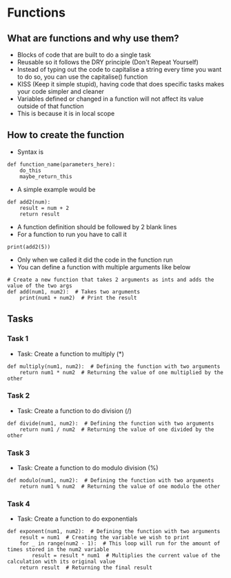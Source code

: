 # Functions
## What are functions and why use them?
- Blocks of code that are built to do a single task
- Reusable so it follows the DRY principle (Don't Repeat Yourself)
- Instead of typing out the code to capitalise a string every time you want to do so, you can use the capitalise() function
- KISS (Keep it simple stupid), having code that does specific tasks makes your code simpler and cleaner
- Variables defined or changed in a function will not affect its value outside of that function
- This is because it is in local scope
## How to create the function
- Syntax is
```
def function_name(parameters_here):
    do_this
    maybe_return_this
```
- A simple example would be
```
def add2(num):
    result = num + 2
    return result
```
- A function definition should be followed by 2 blank lines
- For a function to run you have to call it
```
print(add2(5))
```
- Only when we called it did the code in the function run
- You can define a function with multiple arguments like below
```
# Create a new function that takes 2 arguments as ints and adds the value of the two args
def add(num1, num2):  # Takes two arguments
    print(num1 + num2)  # Print the result
```
## Tasks
### Task 1
- Task: Create a function to multiply (*)
```
def multiply(num1, num2):  # Defining the function with two arguments
    return num1 * num2  # Returning the value of one multiplied by the other
```
### Task 2
- Task: Create a function to do division (/)
```
def divide(num1, num2):  # Defining the function with two arguments
    return num1 / num2  # Returning the value of one divided by the other
```
### Task 3
- Task: Create a function to do modulo division (%)
```
def modulo(num1, num2):  # Defining the function with two arguments
    return num1 % num2  # Returning the value of one modulo the other
```
### Task 4
- Task: Create a function to do exponentials
```
def exponent(num1, num2):  # Defining the function with two arguments
    result = num1  # Creating the variable we wish to print
    for _ in range(num2 - 1):  # This loop will run for the amount of times stored in the num2 variable
        result = result * num1  # Multiplies the current value of the calculation with its original value
    return result  # Returning the final result
```